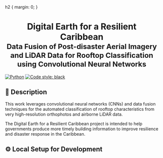h2 {
    margin: 0;
}

<div align="center">

# Digital Earth for a Resilient Caribbean <br><sup>Data Fusion of Post-disaster Aerial Imagery and LiDAR Data for Rooftop Classification using Convolutional Neural Networks</sup>

</div>

<a href="https://www.python.org/"><img alt="Python" src="https://img.shields.io/badge/-Python 3.9-blue?style=for-the-badge&logo=python&logoColor=white"></a>
<a href="https://black.readthedocs.io/en/stable/"><img alt="Code style: black" src="https://img.shields.io/badge/code%20style-black-black.svg?style=for-the-badge&labelColor=gray"></a>

## 📜 Description
This work leverages convolutional neural networks (CNNs) and data fusion techniques for the automated classification of rooftop  characteristics from very high-resolution orthophotos and airborne LiDAR data. 

The Digital Earth for a Resilient Caribbean project is intended to help governments produce more timely building information to improve resilience and disaster response in the Caribbean.

## ⚙️ Local Setup for Development
